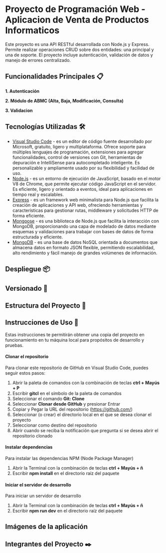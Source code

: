 # Proyecto de Programación Web - Aplicacion de Venta de Productos Informaticos

Este proyecto es una API RESTful desarrollada con Node.js y Express. Permite
realizar operaciones CRUD sobre dos entidades: una principal y una de soporte. El proyecto
incluye autenticación, validación de datos y manejo de errores centralizado.

## Funcionalidades Principales 📋

**1. Autenticación**

**2. Módulo de ABMC (Alta, Baja, Modificación, Consulta)**

**3. Validacion**

## Tecnologías Utilizadas 🛠
* [Visual Studio Code](https://code.visualstudio.com/) - es un editor de código fuente desarrollado por Microsoft, gratuito, ligero y multiplataforma. Ofrece soporte para múltiples lenguajes de programación, extensiones para agregar funcionalidades, control de versiones con Git, herramientas de depuración e IntelliSense para autocompletado inteligente. Es personalizable y ampliamente usado por su flexibilidad y facilidad de uso.
* [Node.js](https://nodejs.org/en/) - es un entorno de ejecución de JavaScript, basado en el motor V8 de Chrome, que permite ejecutar código JavaScript en el servidor. Es eficiente, ligero y orientado a eventos, ideal para aplicaciones en tiempo real y escalables.
* [Express](https://expressjs.com/) - es un framework web minimalista para Node.js que facilita la creación de aplicaciones y API web, ofreciendo herramientas y características para gestionar rutas, middleware y solicitudes HTTP de forma eficiente.
* [Mongoose](https://mongoosejs.com/) - es una biblioteca de Node.js que facilita la interacción con MongoDB, proporcionando una capa de modelado de datos mediante esquemas y validaciones para trabajar con bases de datos de forma estructurada y eficiente.
* [MongoDB](https://www.mongodb.com/) - es una base de datos NoSQL orientada a documentos que almacena datos en formato JSON flexible, permitiendo escalabilidad, alto rendimiento y fácil manejo de grandes volúmenes de información.

## Despliegue 📦

## Versionado 📌

## Estructura del Proyecto 📄

## Instrucciones de Uso 🔧

Estas instrucciones te permitirán obtener una copia del proyecto en funcionamiento en tu máquina local para propósitos de desarrollo y pruebas.

#### Clonar el repositorio

Para clonar este repositorio de GitHub en Visual Studio Code, puedes seguir estos pasos:

1. Abrir la paleta de comandos con la combinación de teclas **ctrl + Mayús + P**
2. Escribir **gitcl** en el símbolo de la paleta de comandos
3. Seleccionar el comando **Git: Clone**
4. Seleccionar **Clonar desde GitHub** y presionar Entrar
5. Copiar y Pegar la URL del repositorio (https://github.com/)
6. Seleccionar (o crear) el directorio local en el que se desea clonar el proyecto
7. Seleccionar como destino del repositorio
8. Abrir cuando se reciba la notificación que pregunta si se desea abrir el repositorio clonado

#### Instalar dependencias

Para instalar las dependencias NPM (Node Package Manager)

1. Abrir la Terminal con la combinación de teclas **ctrl + Mayús + ñ**
2. Escribir **npm install** en el directorio raíz del paquete

#### Iniciar el servidor de desarrollo

Para iniciar un servidor de desarrollo

1. Abrir la Terminal con la combinación de teclas **ctrl + Mayús + ñ**
2. Escribir **npm run dev** en el directorio raíz del paquete

## Imágenes de la aplicación

## Integrantes del Proyecto ✒️
